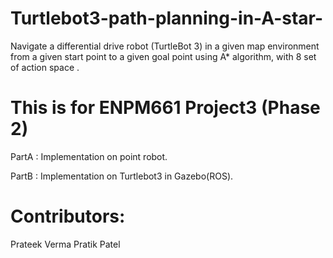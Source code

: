 # Turtlebot3-path-planning-in-A-star-
Navigate  a  differential  drive  robot  (TurtleBot  3)  in  a  given  map  environment from a given start point to a given goal point using  A*  algorithm, with 8 set of action space .

# This is for ENPM661 Project3 (Phase 2)

PartA : Implementation on point robot.

PartB : Implementation on Turtlebot3 in Gazebo(ROS).

# Contributors:
Prateek Verma
Pratik Patel

